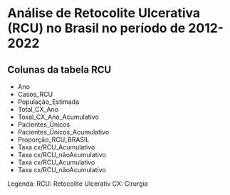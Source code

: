 # Análise de Retocolite Ulcerativa (RCU) no Brasil no período de 2012-2022



## Colunas da tabela RCU

* Ano
* Casos_RCU
* População_Estimada
* Total_CX_Ano
* Toxal_CX_Ano_Acumulativo
* Pacientes_Únicos
* Pacientes_Únicos_Acumulativo
* Proporção_RCU_BRASIL
* Taxa cx/RCU_Acumulativo
* Taxa cx/RCU_nãoAcumulativo
* Taxa cx/RCU_Acumulativo
* Taxa cx/RCU_nãoAcumulativo


Legenda:
RCU: Retocolite Ulcerativ
CX: Cirurgia

